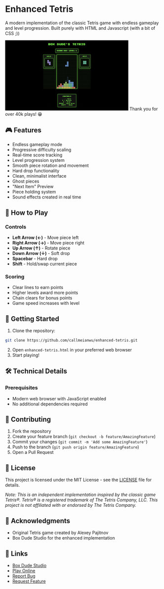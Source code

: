# Enhanced Tetris
A modern implementation of the classic Tetris game with endless gameplay and level progression. Built purely with HTML and Javascript (with a bit of CSS ;))

<img src="./samp-img.png" alt="Game Preview" width="400">
Thank you for over 40k plays! 😁

## 🎮 Features
- Endless gameplay mode
- Progressive difficulty scaling
- Real-time score tracking
- Level progression system
- Smooth piece rotation and movement
- Hard drop functionality
- Clean, minimalist interface
- Ghost pieces
- "Next Item" Preview
- Piece holding system
- Sound effects created in real time

## 🎯 How to Play
### Controls
- **Left Arrow (←)** - Move piece left
- **Right Arrow (→)** - Move piece right
- **Up Arrow (↑)** - Rotate piece
- **Down Arrow (↓)** - Soft drop
- **Spacebar** - Hard drop
- **Shift** - Hold/swap current piece

### Scoring
- Clear lines to earn points
- Higher levels award more points
- Chain clears for bonus points
- Game speed increases with level

## 🚀 Getting Started
1. Clone the repository:
```bash
git clone https://github.com/callmeianwu/enhanced-tetris.git
```
2. Open `enhanced-tetris.html` in your preferred web browser
3. Start playing!

## 🛠️ Technical Details
### Prerequisites
- Modern web browser with JavaScript enabled
- No additional dependencies required

## 🤝 Contributing
1. Fork the repository
2. Create your feature branch (`git checkout -b feature/AmazingFeature`)
3. Commit your changes (`git commit -m 'Add some AmazingFeature'`)
4. Push to the branch (`git push origin feature/AmazingFeature`)
5. Open a Pull Request

## 📝 License
This project is licensed under the MIT License - see the [LICENSE](LICENSE) file for details.

*Note: This is an independent implementation inspired by the classic game Tetris®. Tetris® is a registered trademark of The Tetris Company, LLC. This project is not affiliated with or endorsed by The Tetris Company.*

## 🙏 Acknowledgments
- Original Tetris game created by Alexey Pajitnov
- Box Dude Studio for the enhanced implementation

## 🔗 Links
- [Box Dude Studio](https://boxdudestudio.itch.io/)
- [Play Online](https://boxdudestudio.itch.io/endless-tetris)
- [Report Bug](https://github.com/callmeianwu/enhanced-tetris/issues)
- [Request Feature](https://github.com/callmeianwu/enhanced-tetris/issues)
